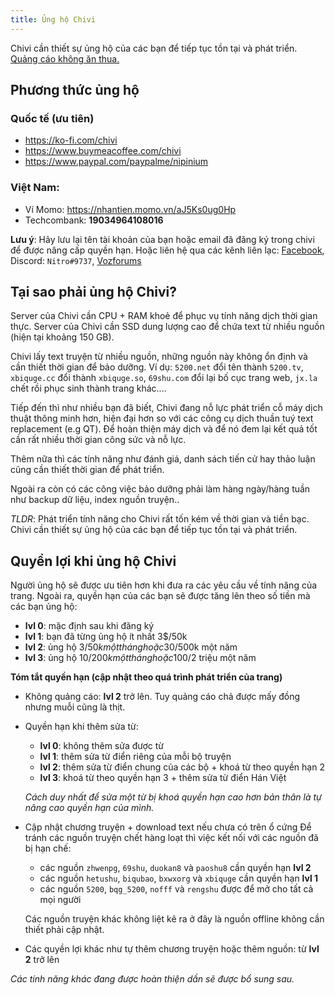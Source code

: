```yaml
---
title: Ủng hộ Chivi
---
```


Chivi cần thiết sự ủng hộ của các bạn để tiếp tục tồn tại và phát triển. [Quảng cáo không ăn thua.](/revenue.png)

## Phương thức ủng hộ

### Quốc tế (ưu tiên)

- https://ko-fi.com/chivi
- https://www.buymeacoffee.com/chivi
- https://www.paypal.com/paypalme/nipinium

### Việt Nam:

- Ví Momo: https://nhantien.momo.vn/aJ5Ks0ug0Hp
- Techcombank: **19034964108016**

**Lưu ý**: Hãy lưu lại tên tài khoản của bạn hoặc email đã đăng ký trong chivi để được nâng cấp quyền hạn.
Hoặc liên hệ qua các kênh liên lạc: [Facebook](https://www.facebook.com/chivi.xyz), Discord: `Nitro#9737`, [Vozforums](https://voz.vn/conversations/add?to=Nipin)


## Tại sao phải ủng hộ Chivi?

Server của Chivi cần CPU + RAM khoẻ để phục vụ tính năng dịch thời gian thực.
Server của Chivi cần SSD dung lượng cao để chứa text từ nhiều nguồn (hiện tại khoảng 150 GB).

Chivi lấy text truyện từ nhiều nguồn, những nguồn này không ổn định và cần thiết thời gian để bảo dưỡng.
Ví dụ: `5200.net` đổi tên thành `5200.tv`, `xbiquge.cc` đổi thành `xbiquge.so`, `69shu.com` đổi lại bố cục trang web, `jx.la` chết rồi phục sinh thành trang khác....


Tiếp đến thì như nhiều bạn đã biết, Chivi đang nỗ lực phát triển cỗ máy dịch thuật thông minh hơn, hiện đại hơn so với các công cụ dịch thuần tuý text replacement (e.g QT).
Để hoàn thiện máy dịch và để nó đem lại kết quả tốt cần rất nhiều thời gian công sức và nỗ lực.

Thêm nữa thì các tính năng như đánh giá, danh sách tiến cử hay thảo luận cũng cần thiết thời gian để phát triển.

Ngoài ra còn có các công việc bảo dưỡng phải làm hàng ngày/hàng tuần như backup dữ liệu, index nguồn truyện..

_TLDR_: Phát triển tính năng cho Chivi rất tốn kém về thời gian và tiền bạc. Chivi cần thiết sự ủng hộ của các bạn để tiếp tục tồn tại và phát triển.

## Quyền lợi khi ủng hộ Chivi

Người ủng hộ sẽ được ưu tiên hơn khi đưa ra các yêu cầu về tính năng của trang.
Ngoài ra, quyền hạn của các bạn sẽ được tăng lên theo số tiền mà các bạn ủng hộ:

- **lvl 0**: mặc định sau khi đăng ký
- **lvl 1**: bạn đã từng ủng hộ ít nhất 3$/50k
- **lvl 2**: ủng hộ 3$/50k một tháng hoặc 30$/500k một năm
- **lvl 3**: ủng hộ 10$/200k một tháng hoặc 100$/2 triệu một năm

**Tóm tắt quyền hạn (cập nhật theo quá trình phát triển của trang)**

- Không quảng cáo: **lvl 2** trở lên.
  Tuy quảng cáo chả được mấy đồng nhưng muỗi cũng là thịt.

- Quyền hạn khi thêm sửa từ:
  - **lvl 0**: không thêm sửa được từ
  - **lvl 1**: thêm sửa từ điển riêng của mỗi bộ truyện
  - **lvl 2**: thêm sửa từ điển chung của các bộ + khoá từ theo quyền hạn 2
  - **lvl 3**: khoá từ theo quyền hạn 3 + thêm sửa từ điển Hán Việt

  _Cách duy nhất để sửa một từ bị khoá quyền hạn cao hơn bản thân là tự nâng cao quyền hạn của mình._

- Cập nhật chương truyện + download text nếu chưa có trên ổ cứng
  Để tránh các nguồn truyện chết hàng loạt thì việc kết nối với các nguồn đã bị hạn chế:
  - các nguồn `zhwenpg`, `69shu`, `duokan8` và `paoshu8` cần quyền hạn **lvl 2**
  - các nguồn `hetushu`, `biqubao`, `bxwxorg` và `xbiquge` cần quyền hạn **lvl 1**
  - các nguồn `5200`, `bqg_5200`, `nofff` và `rengshu` được để mở cho tất cả mọi người

  Các nguồn truyện khác không liệt kê ra ở đây là nguồn offline không cần thiết phải cập nhật.

- Các quyền lợi khác như tự thêm chương truyện hoặc thêm nguồn: từ **lvl 2** trở lên

_Các tính năng khác đang được hoàn thiện dần sẽ được bổ sung sau._
